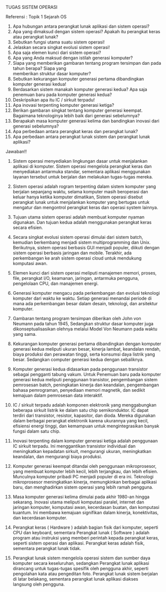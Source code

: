 TUGAS SISTEM OPERASI

Referensi : Topik 1 Sejarah OS
1. Apa hubungan antara perangkat lunak aplikasi dan sistem operasi?
2. Apa yang dimaksud dengan sistem operasi? Apakah itu perangkat keras atau perangkat lunak?
3. Sebutkan fungsi utama suatu sistem operasi!
4. Jelaskan secara singkat evolusi sistem operasi!
5. Apa saja elemen kunci dari sistem operasi?
6. Apa yang Anda maksud dengan istilah generasi komputer?
7. Siapa yang memberikan gambaran tentang program tersimpan dan pada tahun berapa? Siapa yang  
    memberikan struktur dasar komputer?
8. Sebutkan kekurangan komputer generasi pertama dibandingkan komputer generasi kedua!
9. Berdasarkan sistem manakah komputer generasi kedua? Apa saja penemuan baru pada komputer generasi 
    kedua?
10. Deskripsikan apa itu IC / sirkuit terpadu!
11. Apa inovasi terpenting komputer generasi ketiga?
12. Berikan gambaran singkat tentang komputer generasi keempat. Bagaimana teknologinya lebih baik dari 
      generasi sebelumnya?
13. Berapakah masa komputer generasi kelima dan bandingkan inovasi dari generasi sebelumnya?
14. Apa perbedaan antara perangkat keras dan perangkat lunak?
15. Apa perbedaan antara perangkat lunak sistem dan perangkat lunak aplikasi?

Jawaban!!
1.	Sistem operasi menyediakan lingkungan dasar untuk menjalankan aplikasi di komputer. Sistem operasi mengelola perangkat keras dan menyediakan antarmuka standar, sementara aplikasi menggunakan layanan tersebut untuk berjalan dan melakukan tugas-tugas mereka.

2.	Sistem operasi adalah rogram terpenting dalam sistem komputer yang berjalan sepanjang waktu, selama komputer masih beroperasi dan keluar hanya ketika komputer dimatikan, Sistem operasi disebut perangkat lunak untuk menjalankan komputer yang bertugas untuk mengatur dan mengontrol perangkat keras dan operasi system lainnya.

3.	Tujuan utama sistem operasi adalah membuat komputer nyaman digunakan. Dan tujuan kedua adalah menggunakan perangkat keras secara efisien.

4.	Secara singkat evolusi sistem operasi dimulai dari sistem batch, kemudian berkembang menjadi sistem multiprogramming dan Unix. Berikutnya, sistem operasi berbasis GUI menjadi populer, diikuti dengan sistem operasi berbasis jaringan dan mobile. Terakhir, ada perkembangan ke arah sistem operasi cloud untuk mendukung komputasi awan.

5.	Elemen kunci dari sistem operasi meliputi manajemen memori, proses, file, perangkat I/O, keamanan, jaringan, antarmuka pengguna, pengelolaan CPU, dan manajemen energi.

6.	Generasi komputer mengacu pada perkembangan dan evolusi teknologi komputer dari waktu ke waktu. Setiap generasi menandai periode di mana ada perkembangan besar dalam desain, teknologi, dan arsitektur komputer.

7.	Gambaran tentang program tersimpan diberikan oleh John von Neumann pada tahun 1945, Sedangkan struktur dasar komputer juga dikonseptualisasikan olehnya melalui Model Von Neumann pada waktu yang sama.

8.	Kekurangan komputer generasi pertama dibandingkan dengan komputer generasi kedua meliputi ukuran besar, kinerja lambat, keandalan rendah, biaya produksi dan perawatan tinggi, serta konsumsi daya listrik yang besar. Sedangkan computer generasi kedua dengan sebaliknya.

9.	Komputer generasi kedua didasarkan pada penggunaan transistor sebagai pengganti tabung vakum. Untuk Penemuan baru pada komputer generasi kedua meliputi penggunaan transistor, pengembangan sistem pemrosesan batch, peningkatan kinerja dan keandalan, pengembangan bahasa pemrograman, penyediaan memori magnetik, dan sedikit kemajuan dalam pemrosesan data interaktif.

10.	IC / sirkuit terpadu adalah komponen elektronik yang menggabungkan beberapa sirkuit listrik ke dalam satu chip semikonduktor. IC dapat terdiri dari transistor, resistor, kapasitor, dan dioda. Mereka digunakan dalam berbagai perangkat elektronik karena ukurannya yang kecil, efisiensi energi tinggi, dan kemampuan untuk mengintegrasikan banyak fungsi dalam satu chip.

11.	Inovasi terpenting dalam komputer generasi ketiga adalah penggunaan IC sirkuit terpadu. Ini menggantikan transistor individual dan meningkatkan kepadatan sirkuit, mengurangi ukuran, meningkatkan keandalan, dan mengurangi biaya produksi.

12.	Komputer generasi keempat ditandai oleh penggunaan mikroprosesor, yang membuat komputer lebih kecil, lebih terjangkau, dan lebih efisien. Munculnya komputer pribadi PC menjadi populer di era ini. Teknologi mikroprosesor meningkatkan kinerja, memungkinkan berbagai aplikasi baru, dan menghadirkan sistem operasi yang lebih ramah pengguna.

13.	Masa komputer generasi kelima dimulai pada akhir 1980-an hingga sekarang. Inovasi utama meliputi komputasi paralel, internet dan jaringan komputer, komputasi awan, kecerdasan buatan, dan komputasi kuantum. Ini membawa kemajuan signifikan dalam kinerja, konektivitas, dan kecerdasan komputer.

14.	Perangkat keras ( Hardware ) adalah bagian fisik dari komputer, seperti CPU dan keyboard, sementara Perangkat lunak ( Software ) adalah program atau instruksi yang memberi perintah kepada perangkat keras, seperti sistem operasi dan aplikasi. 
                Perangkat keras adalah fisik, sementara perangkat lunak tidak.

15.	Perangkat lunak sistem mengelola operasi sistem dan sumber daya komputer secara keseluruhan, sedangkan Perangkat lunak aplikasi dirancang untuk tugas-tugas spesifik oleh pengguna akhir, seperti pengolahan kata atau pengeditan foto. 
                Perangkat lunak sistem berjalan di latar belakang, sementara perangkat lunak aplikasi diakses           
               langsung oleh pengguna.
